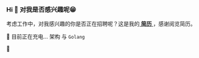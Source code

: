 ### Hi 👋 对我是否感兴趣呢😁

考虑工作中，对我感兴趣的你是否正在招聘呢？这是我的[ **简历** ](https://resume.samego.com)，感谢阅览简历。

🔭 目前正在充电... 架构 与  `Golang`

<!--
**alicfeng/alicfeng** is a ✨ _special_ ✨ repository because its `README.md` (this file) appears on your GitHub profile.

Here are some ideas to get you started:

- 🔭 I’m currently working on ...
- 🌱 I’m currently learning ...
- 👯 I’m looking to collaborate on ...
- 🤔 I’m looking for help with ...
- 💬 Ask me about ...
- 📫 How to reach me: ...
- 😄 Pronouns: ...
- ⚡ Fun fact: ...
-->

👣